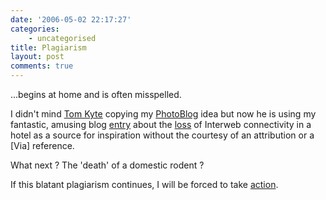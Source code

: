 ```yaml
---
date: '2006-05-02 22:17:27'
categories:
    - uncategorised
title: Plagiarism
layout: post
comments: true
---
```


...begins at home and is often misspelled.

I didn't mind [Tom Kyte](http://tkyte.blogspot.com/) copying my
[PhotoBlog](http://www.nbrightside.com/blog/2006/04/28/imitation/) idea
but now he is using my fantastic, amusing blog
[entry](http://www.nbrightside.com/blog/2006/03/29/all-coming-together/)
about the [loss](http://tkyte.blogspot.com/2006/05/no-net.html) of
Interweb connectivity in a hotel as a source for inspiration without the
courtesy of an attribution or a [Via] reference.

What next ? The 'death' of a domestic rodent ?

If this blatant plagiarism continues, I will be forced to take
[action](http://lorelle.wordpress.com/2006/04/10/what-do-you-do-when-someone-steals-your-content/).
